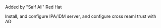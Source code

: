 Added by "Saif Ali" Red Hat

Install, and configure IPA/IDM server, and configure cross reaml trust with AD

